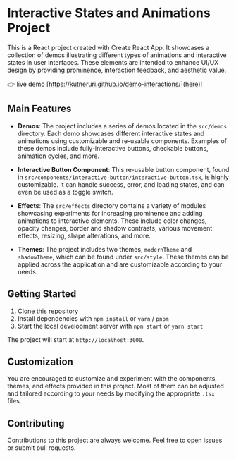 # Interactive States and Animations Project

This is a React project created with Create React App. It showcases a collection of demos illustrating different types of animations and interactive states in user interfaces. These elements are intended to enhance UI/UX design by providing prominence, interaction feedback, and aesthetic value.

👉 live demo [https://kutneruri.github.io/demo-interactions/](here)!

## Main Features

- **Demos**: The project includes a series of demos located in the `src/demos` directory. Each demo showcases different interactive states and animations using customizable and re-usable components. Examples of these demos include fully-interactive buttons, checkable buttons, animation cycles, and more.

- **Interactive Button Component**: This re-usable button component, found in `src/components/interactive-button/interactive-button.tsx`, is highly customizable. It can handle success, error, and loading states, and can even be used as a toggle switch.

- **Effects**: The `src/effects` directory contains a variety of modules showcasing experiments for increasing prominence and adding animations to interactive elements. These include color changes, opacity changes, border and shadow contrasts, various movement effects, resizing, shape alterations, and more.

- **Themes**: The project includes two themes, `modernTheme` and `shadowTheme`, which can be found under `src/style`. These themes can be applied across the application and are customizable according to your needs.

## Getting Started

1. Clone this repository
2. Install dependencies with `npm install` or `yarn` / `pnpm`
3. Start the local development server with `npm start` or `yarn start`

The project will start at `http://localhost:3000`.

## Customization

You are encouraged to customize and experiment with the components, themes, and effects provided in this project. Most of them can be adjusted and tailored according to your needs by modifying the appropriate `.tsx` files.

## Contributing

Contributions to this project are always welcome. Feel free to open issues or submit pull requests.
